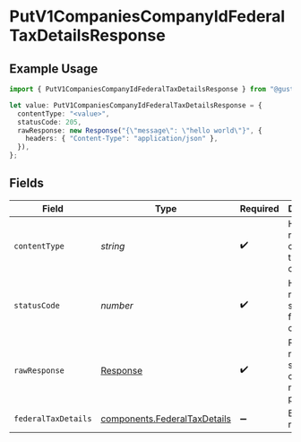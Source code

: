 # PutV1CompaniesCompanyIdFederalTaxDetailsResponse

## Example Usage

```typescript
import { PutV1CompaniesCompanyIdFederalTaxDetailsResponse } from "@gusto/embedded-api/models/operations/putv1companiescompanyidfederaltaxdetails.js";

let value: PutV1CompaniesCompanyIdFederalTaxDetailsResponse = {
  contentType: "<value>",
  statusCode: 205,
  rawResponse: new Response("{\"message\": \"hello world\"}", {
    headers: { "Content-Type": "application/json" },
  }),
};
```

## Fields

| Field                                                                        | Type                                                                         | Required                                                                     | Description                                                                  |
| ---------------------------------------------------------------------------- | ---------------------------------------------------------------------------- | ---------------------------------------------------------------------------- | ---------------------------------------------------------------------------- |
| `contentType`                                                                | *string*                                                                     | :heavy_check_mark:                                                           | HTTP response content type for this operation                                |
| `statusCode`                                                                 | *number*                                                                     | :heavy_check_mark:                                                           | HTTP response status code for this operation                                 |
| `rawResponse`                                                                | [Response](https://developer.mozilla.org/en-US/docs/Web/API/Response)        | :heavy_check_mark:                                                           | Raw HTTP response; suitable for custom response parsing                      |
| `federalTaxDetails`                                                          | [components.FederalTaxDetails](../../models/components/federaltaxdetails.md) | :heavy_minus_sign:                                                           | Example response                                                             |